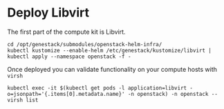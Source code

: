 # Deploy Libvirt

The first part of the compute kit is Libvirt.

``` shell
cd /opt/genestack/submodules/openstack-helm-infra/
kubectl kustomize --enable-helm /etc/genestack/kustomize/libvirt | kubectl apply --namespace openstack -f -
```

Once deployed you can validate functionality on your compute hosts with `virsh`

``` shell
kubectl exec -it $(kubectl get pods -l application=libvirt -o=jsonpath='{.items[0].metadata.name}' -n openstack) -n openstack -- virsh list
```
